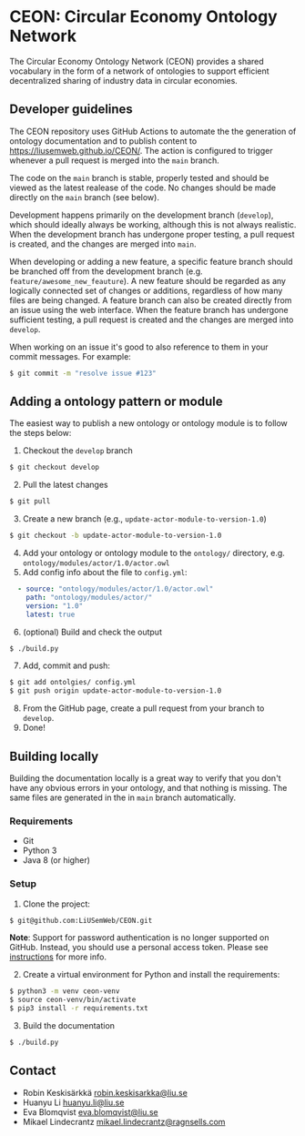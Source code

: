 # CEON: Circular Economy Ontology Network

The Circular Economy Ontology Network (CEON) provides a shared vocabulary in the form of a network of ontologies to support efficient decentralized sharing of industry data in circular economies.

## Developer guidelines

The CEON repository uses GitHub Actions to automate the the generation of ontology documentation and to publish content to https://liusemweb.github.io/CEON/. The action is configured to trigger whenever a pull request is merged into the `main` branch.

The code on the `main` branch is stable, properly tested and should be viewed as the latest realease of the code. No changes should be made directly on the `main` branch (see below).

Development happens primarily on the development branch (`develop`), which should ideally always be working, although this is not always realistic. When the development branch has undergone proper testing, a pull request is created, and the changes are merged into `main`.

When developing or adding a new feature, a specific feature branch should be branched off from the development branch (e.g. `feature/awesome_new_feauture`). A new feature should be regarded as any logically connected set of changes or additions, regardless of how many files are being changed.  A feature branch can also be created directly from an issue using the web interface. When the feature branch has undergone sufficient testing, a pull request is created and the changes are merged into `develop`.

When working on an issue it's good to also reference to them in your commit messages. For example:
```bash
$ git commit -m "resolve issue #123"
```

## Adding a ontology pattern or module
The easiest way to publish a new ontology or ontology module is to follow the steps below:

1. Checkout the `develop` branch
```bash
$ git checkout develop
```
2. Pull the latest changes
```bash
$ git pull
```
3. Create a new branch (e.g., `update-actor-module-to-version-1.0`)
```bash
$ git checkout -b update-actor-module-to-version-1.0
```
4. Add your ontology or ontology module to the `ontology/` directory, e.g. `ontology/modules/actor/1.0/actor.owl`
5. Add config info about the file to `config.yml`:
```yml
  - source: "ontology/modules/actor/1.0/actor.owl"
    path: "ontology/modules/actor/"
    version: "1.0"
    latest: true
```
6. (optional) Build and check the output
```bash
$ ./build.py
```
7. Add, commit and push:
```bash
$ git add ontolgies/ config.yml
$ git push origin update-actor-module-to-version-1.0
```
8. From the GitHub page, create a pull request from your branch to `develop`.
9. Done!

## Building locally
Building the documentation locally is a great way to verify that you don't have any obvious errors in your ontology, and that nothing is missing. The same files are generated in the in `main` branch automatically.

### Requirements
- Git
- Python 3
- Java 8 (or higher)

### Setup
1. Clone the project:
```bash
$ git@github.com:LiUSemWeb/CEON.git
```
__Note__: Support for password authentication is no longer supported on GitHub. Instead, you should use a personal access token. Please see [instructions](https://docs.github.com/en/authentication/connecting-to-github-with-ssh/adding-a-new-ssh-key-to-your-github-account) for more info.

2. Create a virtual environment for Python and install the requirements:
```bash
$ python3 -m venv ceon-venv
$ source ceon-venv/bin/activate
$ pip3 install -r requirements.txt
```

3. Build the documentation
```bash
$ ./build.py
```

## Contact
* Robin Keskisärkkä <robin.keskisarkka@liu.se>
* Huanyu Li <huanyu.li@liu.se>
* Eva Blomqvist <eva.blomqvist@liu.se>
* Mikael Lindecrantz <mikael.lindecrantz@ragnsells.com>
